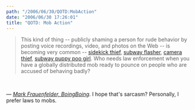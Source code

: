 ```yaml
---
path: "/2006/06/30/QOTD:MobAction" 
date: "2006/06/30 17:26:01" 
title: "QOTD: Mob Action" 
---
```

<blockquote><p>This kind of thing -- publicly shaming a person for rude behavior by posting voice recordings, video, and photos on the Web -- is becoming very common -- <a href="http://seattletimes.nwsource.com/html/businesstechnology/2003085820_btdownload26.html">sidekick thief</a>, <a href="http://www.nydailynews.com/front/story/340923p-291030c.html">subway flasher</a>, <a href="http://lostcamera.blogspot.com/">camera thief</a>, <a href="http://japundit.com/archives/2005/06/30/808/">subway puppy poo girl</a>. Who needs law enforcement when you have a globally distributed mob ready to pounce on people who are accused of behaving badly?</p></blockquote><br><p>&#8212; <a href="http://www.boingboing.net/2006/06/30/voicemails_from_guy_.html"><cite>Mark Frauenfelder, BoingBoing</cite></a>. I hope that's sarcasm? Personally, I prefer laws to mobs.</p>